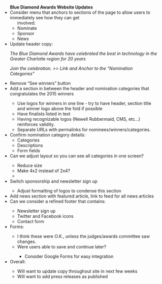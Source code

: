 <ul><strong>Blue Diamond Awards Website Updates</strong>

  <li>Consider menu that anchors to sections of the page to allow users to immediately see how they can get
    <ul> involved. 
      <li>Nominate</li>
      <li>Sponsor</li>
      <li>News</li>
    </ul>
  </li>
  <li>Update header copy:
    <p><em>The Blue Diamond Awards have celebrated the best in technology in the Greater Charlotte region for 20 years   </p>
    <p>Join the celebration. >> Link and Anchor to the “Nomination Categories" </em></p></li>
  <li>Remove “See winners” button</li>
  <li>Add a section in between the header and nomination categories that congratulates the 2015 winners</li>
    <ul>
      <li>Use logos for winners in one line - try to have header, section title and winner logo above the fold if possible</li>
      <li>Have finalists listed in text</li> 
      <li>Having recognizable logos (Newell Rubbermaid, CMS, etc…) reinforces validity.</li>
      <li>Separate URLs with permalinks for nominees/winners/categories.</li>
    </ul>
  </li>
  <li>Confirm nomination category details:
    <ul>
      <li>Categories</li>
      <li>Descriptions</li>
      <li>Form fields</li>
    </ul>
  </li>
  <li>Can we adjust layout so you can see all categories in one screen?</li>
    <ul>
      <li>Reduce size</li>
      <li>Make 4x2 instead of 2x4?<li>
    </ul>
  </li>
  <li>Switch sponsorship and newsletter sign up</li>
  <li<Sponsorship section:</li>
    <ul>
      <li>Adjust formatting of logos to condense this section</li>
    </ul>
  <li>Add news section with featured article, link to feed for all news articles</li>
  <li>Can we consider a refined footer that contains:</li>
    <ul>
      <li>Newsletter sign up</li>
      <li>Twitter and Facebook icons</li>
      <li>Contact form</li>
    </ul>
  <li>Forms:</li>
    <ul>
      <li>I think these were O.K., unless the judges/awards committee saw changes.</li>
      <li>Were users able to save and continue later?</li>
      <ul>
        <li>Consider Google Forms for easy integration</li>
      </ul>
    </ul>
  <li>Overall:</li>
    <ul>
      <li>Will want to update copy throughout site in next few weeks </li>
      <li>Will want to add press releases as published </li>
    </ul>
</ul>
